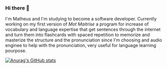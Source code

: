 ### Hi there 👋
I'm Matheus and I'm studying to become a software developer.
Currently working on my first version of _Mot Maitrise_ a program for increase of vocabulary and language expertise that get sentences through the internet and turn them into flashcards with spaced repetition to memorize and masterize the structure and the pronunciation since I'm choosing and audio enginee to help with the pronunciation, very useful for language learning pourpose.

[![Anurag's GitHub stats](https://github-readme-stats.vercel.app/api?username=Folclore-Motta)](https://github.com/anuraghazra/github-readme-stats)
<!--
**Folclore-Motta/Folclore-Motta** is a ✨ _special_ ✨ repository because its `README.md` (this file) appears on your GitHub profile.

Here are some ideas to get you started:

- 🔭 I’m currently working on ...
- 🌱 I’m currently learning ...
- 👯 I’m looking to collaborate on ...
- 🤔 I’m looking for help with ...
- 💬 Ask me about ...
- 📫 How to reach me: ...
- 😄 Pronouns: ...
- ⚡ Fun fact: ...
-->
